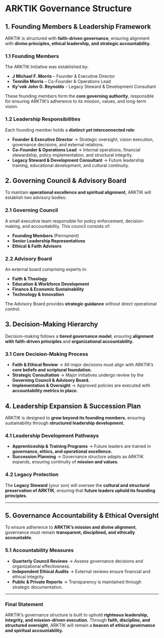 # **ARKTIK Governance Structure**

## **1. Founding Members & Leadership Framework**
ARKTIK is structured with **faith-driven governance**, ensuring alignment with **divine principles, ethical leadership, and strategic accountability.**

### **1.1 Founding Members**
The ARKTIK Initiative was established by:
- **J Michael F. Morris** – Founder & Executive Director
- **Tennille Morris** – Co-Founder & Operations Lead
- **Ky'vek John G. Reynolds** – Legacy Steward & Development Consultant

These founding members form the **core governing authority**, responsible for ensuring ARKTIK’s adherence to its mission, values, and long-term vision.

### **1.2 Leadership Responsibilities**
Each founding member holds a **distinct yet interconnected role**:
- **Founder & Executive Director** → Strategic oversight, vision execution, governance decisions, and external relations.
- **Co-Founder & Operations Lead** → Internal operations, financial stewardship, policy implementation, and structural integrity.
- **Legacy Steward & Development Consultant** → Future leadership training, educational development, and cultural continuity.

## **2. Governing Council & Advisory Board**
To maintain **operational excellence and spiritual alignment**, ARKTIK will establish two advisory bodies:

### **2.1 Governing Council**
A small executive team responsible for policy enforcement, decision-making, and accountability. This council consists of:
- **Founding Members** (Permanent)
- **Senior Leadership Representatives**
- **Ethical & Faith Advisors**

### **2.2 Advisory Board**
An external board comprising experts in:
- **Faith & Theology**
- **Education & Workforce Development**
- **Finance & Economic Sustainability**
- **Technology & Innovation**

The Advisory Board provides **strategic guidance** without direct operational control.

## **3. Decision-Making Hierarchy**
Decision-making follows a **tiered governance model**, ensuring **alignment with faith-driven principles** and **organizational accountability.**

### **3.1 Core Decision-Making Process**
- **Faith & Ethical Review** → All major decisions must align with ARKTIK’s **core beliefs and scriptural foundation.**
- **Strategic Consultation** → Major initiatives undergo review by the **Governing Council & Advisory Board.**
- **Implementation & Oversight** → Approved policies are executed with **accountability metrics in place.**

## **4. Leadership Expansion & Succession Plan**
ARKTIK is designed to **grow beyond its founding members**, ensuring sustainability through **structured leadership development.**

### **4.1 Leadership Development Pathways**
- **Apprenticeship & Training Programs** → Future leaders are trained in **governance, ethics, and operational excellence.**
- **Succession Planning** → Governance structure adapts as ARKTIK expands, ensuring continuity of **mission and values.**

### **4.2 Legacy Protection**
The **Legacy Steward** (your son) will oversee the **cultural and structural preservation of ARKTIK**, ensuring that **future leaders uphold its founding principles.**

---

## **5. Governance Accountability & Ethical Oversight**
To ensure adherence to **ARKTIK’s mission and divine alignment**, governance must remain **transparent, disciplined, and ethically accountable.**

### **5.1 Accountability Measures**
- **Quarterly Council Reviews** → Assess governance decisions and organizational effectiveness.
- **Independent Ethical Audits** → External reviews ensure financial and ethical integrity.
- **Public & Private Reports** → Transparency is maintained through strategic documentation.

---

### **Final Statement**
ARKTIK’s governance structure is built to uphold **righteous leadership, integrity, and mission-driven execution.** Through **faith, discipline, and structured oversight**, ARKTIK will remain a **beacon of ethical governance and spiritual accountability.**

